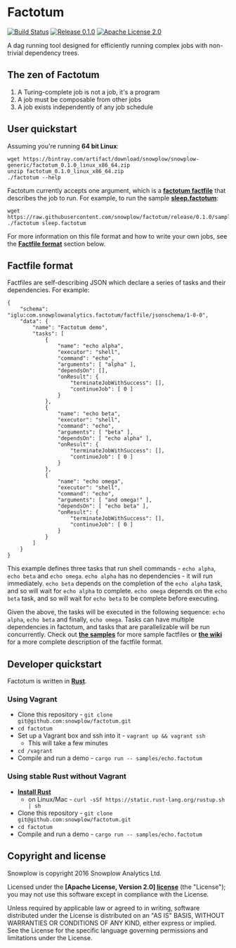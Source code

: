 # Factotum

[![Build Status](https://travis-ci.org/snowplow/factotum.svg?branch=master)](https://travis-ci.org/snowplow/factotum) [![Release 0.1.0](http://img.shields.io/badge/release-0.1.0-blue.svg?style=flat)](https://github.com/snowplow/factotum/releases) [![Apache License 2.0](http://img.shields.io/badge/license-Apache--2-blue.svg?style=flat)](http://www.apache.org/licenses/LICENSE-2.0)

A dag running tool designed for efficiently running complex jobs with non-trivial dependency trees. 

## The zen of Factotum

1. A Turing-complete job is not a job, it's a program
2. A job must be composable from other jobs
3. A job exists independently of any job schedule

## User quickstart

Assuming you're running **64 bit Linux**: 

```{bash}
wget https://bintray.com/artifact/download/snowplow/snowplow-generic/factotum_0.1.0_linux_x86_64.zip
unzip factotum_0.1.0_linux_x86_64.zip
./factotum --help
```

Factotum currently accepts one argument, which is a **[factotum factfile](/README.md#factfile-format)** that describes the job to run. For example, to run the sample **[sleep.factotum](https://raw.githubusercontent.com/snowplow/factotum/release/0.1.0/samples/sleep.factotum)**:

```{bash}
wget https://raw.githubusercontent.com/snowplow/factotum/release/0.1.0/samples/sleep.factotum
./factotum sleep.factotum
```

For more information on this file format and how to write your own jobs, see the **[Factfile format](/README.md#factfile-format)** section below.

## Factfile format

Factfiles are self-describing JSON which declare a series of tasks and their dependencies. For example: 

```{json}
{
    "schema": "iglu:com.snowplowanalytics.factotum/factfile/jsonschema/1-0-0",
    "data": {
        "name": "Factotum demo",
        "tasks": [
            {
                "name": "echo alpha",
                "executor": "shell",
                "command": "echo",
                "arguments": [ "alpha" ],
                "dependsOn": [],
                "onResult": {
                    "terminateJobWithSuccess": [],
                    "continueJob": [ 0 ]
                }
            },
            {
                "name": "echo beta",
                "executor": "shell",
                "command": "echo",
                "arguments": [ "beta" ],
                "dependsOn": [ "echo alpha" ],
                "onResult": {
                    "terminateJobWithSuccess": [],
                    "continueJob": [ 0 ]
                }
            },
            {
                "name": "echo omega",
                "executor": "shell",
                "command": "echo",
                "arguments": [ "and omega!" ],
                "dependsOn": [ "echo beta" ],
                "onResult": {
                    "terminateJobWithSuccess": [],
                    "continueJob": [ 0 ]
                }
            }
        ]
    }
}
```

This example defines three tasks that run shell commands - `echo alpha`, `echo beta` and `echo omega`. `echo alpha` has no dependencies - it will run immediately. `echo beta` depends
on the completion of the `echo alpha` task, and so will wait for `echo alpha` to complete. `echo omega` depends on the `echo beta` task, and so will wait for `echo beta` to be complete before 
executing. 

Given the above, the tasks will be executed in the following sequence: `echo alpha`, `echo beta` and finally, `echo omega`. Tasks can have multiple dependencies in factotum, and tasks that are parallelizable will
be run concurrently. Check out **[the samples](/samples)** for more sample factfiles or **[the wiki](https://github.com/snowplow/factotum/wiki#creating-a-job)** for a more complete description of the factfile format. 

## Developer quickstart

Factotum is written in **[Rust](https://www.rust-lang.org/)**.

### Using Vagrant

* Clone this repository - `git clone git@github.com:snowplow/factotum.git`
* `cd factotum`
* Set up a Vagrant box and ssh into it - `vagrant up && vagrant ssh`
   * This will take a few minutes
* `cd /vagrant`
* Compile and run a demo - `cargo run -- samples/echo.factotum` 

### Using stable Rust without Vagrant 

* **[Install Rust](https://www.rust-lang.org/downloads.html)**
   * on Linux/Mac - `curl -sSf https://static.rust-lang.org/rustup.sh | sh`
* Clone this repository - `git clone git@github.com:snowplow/factotum.git`
* `cd factotum`
* Compile and run a demo - `cargo run -- samples/echo.factotum` 

## Copyright and license

Snowplow is copyright 2016 Snowplow Analytics Ltd.

Licensed under the **[Apache License, Version 2.0] [license]** (the "License");
you may not use this software except in compliance with the License.

Unless required by applicable law or agreed to in writing, software
distributed under the License is distributed on an "AS IS" BASIS,
WITHOUT WARRANTIES OR CONDITIONS OF ANY KIND, either express or implied.
See the License for the specific language governing permissions and
limitations under the License.

[license]: http://www.apache.org/licenses/LICENSE-2.0
